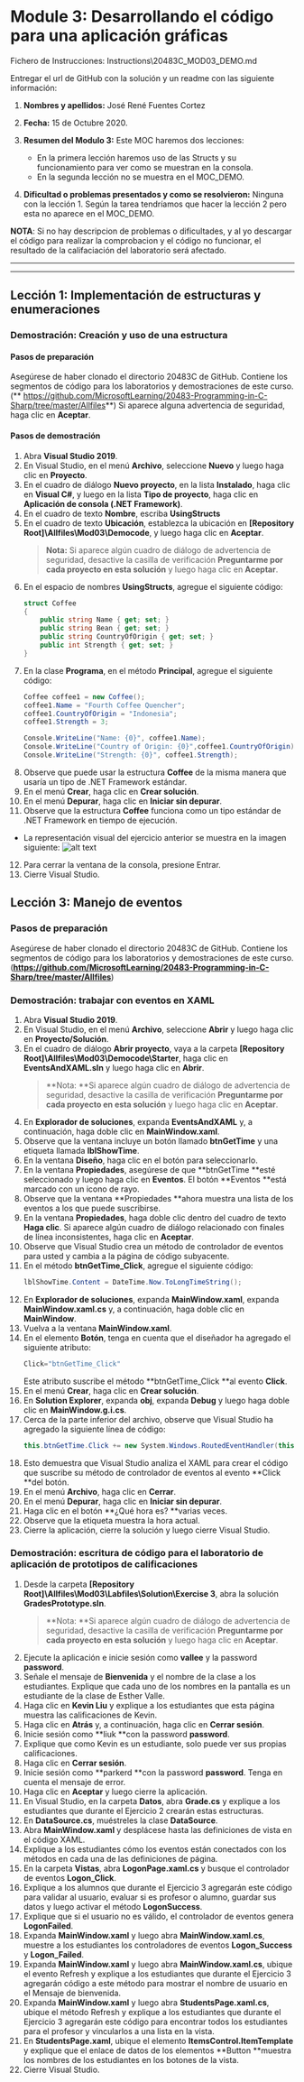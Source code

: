 # Module 3:  Desarrollando el código para una aplicación gráficas


Fichero de Instrucciones: Instructions\20483C_MOD03_DEMO.md

Entregar el url de GitHub con la solución y un readme con las siguiente información:

1. **Nombres y apellidos:** José René Fuentes Cortez
2. **Fecha:** 15 de Octubre 2020.
3. **Resumen del Modulo 3:** Este MOC haremos dos lecciones:
    -  En la primera lección haremos uso de las Structs y su funcionamiento para ver como se muestran en la consola.
    - En la segunda lección no se muestra en el MOC_DEMO.

4. **Dificultad o problemas presentados y como se resolvieron:** Ninguna con la lección 1. Según la tarea tendríamos que hacer la lección 2 pero esta no aparece en el MOC_DEMO.

**NOTA**: Si no hay descripcion de problemas o dificultades, y al yo descargar el código para realizar la comprobacion y el código no funcionar, el resultado de la califaciación del laboratorio será afectado.

---
---

## Lección 1: Implementación de estructuras y enumeraciones

### Demostración: Creación y uso de una estructura

#### Pasos de preparación

Asegúrese de haber clonado el directorio 20483C de GitHub. Contiene los segmentos de código para los laboratorios y demostraciones de este curso. (** https://github.com/MicrosoftLearning/20483-Programming-in-C-Sharp/tree/master/Allfiles**)
Si aparece alguna advertencia de seguridad, haga clic en **Aceptar**.

#### Pasos de demostración

1. Abra **Visual Studio 2019**.
2. En Visual Studio, en el menú **Archivo**, seleccione **Nuevo** y luego haga clic en **Proyecto**.
3. En el cuadro de diálogo **Nuevo proyecto**, en la lista **Instalado**, haga clic en **Visual C\#**, y luego en la lista **Tipo de proyecto**, haga clic en **Aplicación de consola (.NET Framework)**.
4. En el cuadro de texto **Nombre**, escriba **UsingStructs**
5. En el cuadro de texto **Ubicación**, establezca la ubicación en **[Repository Root]\Allfiles\Mod03\Democode**, y luego haga clic en **Aceptar**.
   > **Nota:** Si aparece algún cuadro de diálogo de advertencia de seguridad, desactive la casilla de verificación **Preguntarme por cada proyecto en esta solución** y luego haga clic en **Aceptar**.
6. En el espacio de nombres **UsingStructs**, agregue el siguiente código:
    ```cs
    struct Coffee
    {
        public string Name { get; set; }
        public string Bean { get; set; }
        public string CountryOfOrigin { get; set; }
        public int Strength { get; set; }
    }
    ```
7. En la clase **Programa**, en el método **Principal**, agregue el siguiente código:
    ```cs
    Coffee coffee1 = new Coffee();
    coffee1.Name = "Fourth Coffee Quencher";
    coffee1.CountryOfOrigin = "Indonesia";
    coffee1.Strength = 3;

    Console.WriteLine("Name: {0}", coffee1.Name);
    Console.WriteLine("Country of Origin: {0}",coffee1.CountryOfOrigin);
    Console.WriteLine("Strength: {0}", coffee1.Strength);
    ```
8. Observe que puede usar la estructura **Coffee** de la misma manera que usaría un tipo de .NET Framework estándar.
9. En el menú **Crear**, haga clic en **Crear solución**.
10. En el menú **Depurar**, haga clic en **Iniciar sin depurar**.
11. Observe que la estructura **Coffee** funciona como un tipo estándar de .NET Framework en tiempo de ejecución.

- La representación visual del ejercicio anterior se muestra en la imagen siguiente:
 ![alt text](./Images/Fig-1-Structs.jpg "Ejecución de Structs en Visual Studio 2019 !!")

12. Para cerrar la ventana de la consola, presione Entrar.
13. Cierre Visual Studio.

## Lección 3: Manejo de eventos

### Pasos de preparación

Asegúrese de haber clonado el directorio 20483C de GitHub. Contiene los segmentos de código para los laboratorios y demostraciones de este curso. (**https://github.com/MicrosoftLearning/20483-Programming-in-C-Sharp/tree/master/Allfiles**)

### Demostración: trabajar con eventos en XAML

1. Abra **Visual Studio 2019**.
2. En Visual Studio, en el menú **Archivo**, seleccione **Abrir** y luego haga clic en **Proyecto/Solución**.
3. En el cuadro de diálogo **Abrir proyecto**, vaya a la carpeta **[Repository Root]\Allfiles\Mod03\Democode\Starter**, haga clic en **EventsAndXAML.sln** y luego haga clic en **Abrir**.
   > **Nota: **Si aparece algún cuadro de diálogo de advertencia de seguridad, desactive la casilla de verificación **Preguntarme por cada proyecto en esta solución** y luego haga clic en **Aceptar**.
4. En **Explorador de soluciones**, expanda **EventsAndXAML** y, a continuación, haga doble clic en **MainWindow.xaml**.
5. Observe que la ventana incluye un botón llamado **btnGetTime** y una etiqueta llamada **lblShowTime**.
6. En la ventana **Diseño**, haga clic en el botón para seleccionarlo.
7. En la ventana **Propiedades**, asegúrese de que **btnGetTime **esté seleccionado y luego haga clic en **Eventos**. El botón **Eventos **está marcado con un icono de rayo.
8. Observe que la ventana **Propiedades **ahora muestra una lista de los eventos a los que puede suscribirse.
9. En la ventana **Propiedades**, haga doble clic dentro del cuadro de texto **Haga clic**. Si aparece algún cuadro de diálogo relacionado con finales de línea inconsistentes, haga clic en **Aceptar**.
10. Observe que Visual Studio crea un método de controlador de eventos para usted y cambia a la página de código subyacente.
11. En el método **btnGetTime_Click**, agregue el siguiente código:
    ```cs
    lblShowTime.Content = DateTime.Now.ToLongTimeString();
    ```
12. En **Explorador de soluciones**, expanda **MainWindow.xaml**, expanda **MainWindow.xaml.cs** y, a continuación, haga doble clic en **MainWindow**.
13. Vuelva a la ventana **MainWindow.xaml**.
14. En el elemento **Botón**, tenga en cuenta que el diseñador ha agregado el siguiente atributo:
    ```cs
    Click="btnGetTime_Click"
    ```
    Este atributo suscribe el método **btnGetTime_Click **al evento **Click**.
15. En el menú **Crear**, haga clic en **Crear solución**.
16. En **Solution Explorer**, expanda **obj**, expanda **Debug** y luego haga doble clic en **MainWindow.g.i.cs**.
17. Cerca de la parte inferior del archivo, observe que Visual Studio ha agregado la siguiente línea de código:
    ```cs
    this.btnGetTime.Click += new System.Windows.RoutedEventHandler(this.btnGetTime_Click);
    ```
18. Esto demuestra que Visual Studio analiza el XAML para crear el código que suscribe su método de controlador de eventos al evento **Click **del botón.
19. En el menú **Archivo**, haga clic en **Cerrar**.
20. En el menú **Depurar**, haga clic en **Iniciar sin depurar**.
21. Haga clic en el botón **¿Qué hora es? **varias veces.
22. Observe que la etiqueta muestra la hora actual.
23. Cierre la aplicación, cierre la solución y luego cierre Visual Studio.

### Demostración: escritura de código para el laboratorio de aplicación de prototipos de calificaciones

1. Desde la carpeta **[Repository Root]\Allfiles\Mod03\Labfiles\Solution\Exercise 3**, abra la solución **GradesPrototype.sln**.
   > **Nota: **Si aparece algún cuadro de diálogo de advertencia de seguridad, desactive la casilla de verificación **Preguntarme por cada proyecto en esta solución** y luego haga clic en **Aceptar**.
2. Ejecute la aplicación e inicie sesión como **vallee** y la password **password**.
3. Señale el mensaje de **Bienvenida** y el nombre de la clase a los estudiantes. Explique que cada uno de los nombres en la pantalla es un estudiante de la clase de Esther Valle.
4. Haga clic en **Kevin Liu** y explique a los estudiantes que esta página muestra las calificaciones de Kevin.
5. Haga clic en **Atrás** y, a continuación, haga clic en **Cerrar sesión**.
6. Inicie sesión como **liuk **con la password **password**.
7. Explique que como Kevin es un estudiante, solo puede ver sus propias calificaciones.
8. Haga clic en **Cerrar sesión**.
9. Inicie sesión como **parkerd **con la password **password**. Tenga en cuenta el mensaje de error.
10. Haga clic en **Aceptar** y luego cierre la aplicación.
11. En Visual Studio, en la carpeta **Datos**, abra **Grade.cs** y explique a los estudiantes que durante el Ejercicio 2 crearán estas estructuras.
12. En **DataSource.cs**, muéstreles la clase **DataSource**.
13. Abra **MainWindow.xaml** y desplácese hasta las definiciones de vista en el código XAML.
14. Explique a los estudiantes cómo los eventos están conectados con los métodos en cada una de las definiciones de página.
15. En la carpeta **Vistas**, abra **LogonPage.xaml.cs** y busque el controlador de eventos **Logon_Click**.
16. Explique a los alumnos que durante el Ejercicio 3 agregarán este código para validar al usuario, evaluar si es profesor o alumno, guardar sus datos y luego activar el método **LogonSuccess**.
17. Explique que si el usuario no es válido, el controlador de eventos genera **LogonFailed**.
18. Expanda **MainWindow.xaml** y luego abra **MainWindow.xaml.cs**, muestre a los estudiantes los controladores de eventos **Logon_Success** y **Logon_Failed**.
19. Expanda **MainWindow.xaml** y luego abra **MainWindow.xaml.cs**, ubique el evento Refresh y explique a los estudiantes que durante el Ejercicio 3 agregarán código a este método para mostrar el nombre de usuario en el Mensaje de bienvenida.
20. Expanda **MainWindow.xaml** y luego abra **StudentsPage.xaml.cs**, ubique el método Refresh y explique a los estudiantes que durante el Ejercicio 3 agregarán este código para encontrar todos los estudiantes para el profesor y vincularlos a una lista en la vista.
21. En **StudentsPage.xaml**, ubique el elemento **ItemsControl.ItemTemplate** y explique que el enlace de datos de los elementos **Button **muestra los nombres de los estudiantes en los botones de la vista.
22. Cierre Visual Studio.
